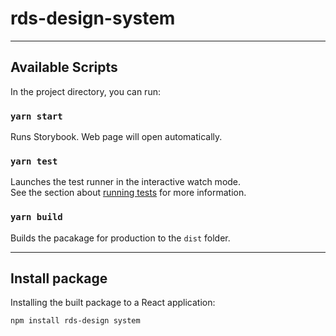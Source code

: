 # rds-design-system

---

## Available Scripts

In the project directory, you can run:

### `yarn start`

Runs Storybook. Web page will open automatically.

### `yarn test`

Launches the test runner in the interactive watch mode.<br />
See the section about [running tests](https://facebook.github.io/create-react-app/docs/running-tests) for more information.

### `yarn build`

Builds the pacakage for production to the `dist` folder.<br />

---

## Install package

Installing the built package to a React application:

`npm install rds-design system`